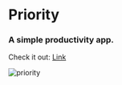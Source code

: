 # Priority

### A simple productivity app.

Check it out: 
[Link](https://priority-is.web.app)


![priority](https://i.imgur.com/SFmTRqa.gif)

